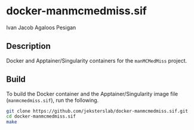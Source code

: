 docker-manmcmedmiss.sif
=======================
Ivan Jacob Agaloos Pesigan

## Description

Docker and Apptainer/Singularity containers for the `manMCMedMiss` project.

## Build

To build the Docker container and the Apptainer/Singularity image file (`manmcmedmiss.sif`),
run the following.

```bash
git clone https://github.com/jeksterslab/docker-manmcmedmiss.sif.git
cd docker-manmcmedmiss.sif
make
```

